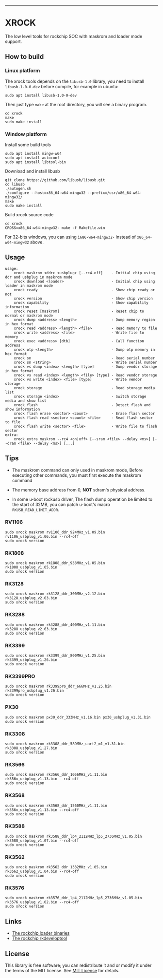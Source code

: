 
***
# XROCK
The low level tools for rockchip SOC with maskrom and loader mode support.

## How to build

### Linux platform

The xrock tools depends on the `libusb-1.0` library, you need to install `libusb-1.0-0-dev` before compile, for example in ubuntu:

```shell
sudo apt install libusb-1.0-0-dev
```

Then just type `make` at the root directory, you will see a binary program.

```shell
cd xrock
make
sudo make install
```

### Window platform

Install some build tools

```shell
sudo apt install mingw-w64
sudo apt install autoconf
sudo apt install libtool-bin
```

Download and install libusb

```shell
git clone https://github.com/libusb/libusb.git
cd libusb
./autogen.sh
./configure --host=x86_64-w64-mingw32 --prefix=/usr/x86_64-w64-mingw32/
make
sudo make install
```

Build xrock source code

```shell
cd xrock
CROSS=x86_64-w64-mingw32- make -f Makefile.win
```

For 32-bits windows, you can using `i686-w64-mingw32-` instead of `x86_64-w64-mingw32` above.


## Usage

```shell
usage:
    xrock maskrom <ddr> <usbplug> [--rc4-off]    - Initial chip using ddr and usbplug in maskrom mode
    xrock download <loader>                      - Initial chip using loader in maskrom mode
    xrock ready                                  - Show chip ready or not
    xrock version                                - Show chip version
    xrock capability                             - Show capability information
    xrock reset [maskrom]                        - Reset chip to normal or maskrom mode
    xrock dump <address> <length>                - Dump memory region in hex format
    xrock read <address> <length> <file>         - Read memory to file
    xrock write <address> <file>                 - Write file to memory
    xrock exec <address> [dtb]                   - Call function address
    xrock otp <length>                           - Dump otp memory in hex format
    xrock sn                                     - Read serial number
    xrock sn <string>                            - Write serial number
    xrock vs dump <index> <length> [type]        - Dump vendor storage in hex format
    xrock vs read <index> <length> <file> [type] - Read vendor storage
    xrock vs write <index> <file> [type]         - Write vendor storage
    xrock storage                                - Read storage media list
    xrock storage <index>                        - Switch storage media and show list
    xrock flash                                  - Detect flash and show information
    xrock flash erase <sector> <count>           - Erase flash sector
    xrock flash read <sector> <count> <file>     - Read flash sector to file
    xrock flash write <sector> <file>            - Write file to flash sector
extra:
    xrock extra maskrom --rc4 <on|off> [--sram <file> --delay <ms>] [--dram <file> --delay <ms>] [...]
```

## Tips

- The maskrom command can only used in maskrom mode, Before executing other commands, you must first execute the maskrom command

- The memory base address from 0, **NOT** sdram's physical address.

- In some u-boot rockusb driver, The flash dump operation be limited to the start of 32MB, you can patch u-boot's macro `RKUSB_READ_LIMIT_ADDR`.

### RV1106

```shell
sudo xrock maskrom rv1106_ddr_924MHz_v1.09.bin rv1106_usbplug_v1.06.bin --rc4-off
sudo xrock version
```

### RK1808

```shell
sudo xrock maskrom rk1808_ddr_933MHz_v1.05.bin rk1808_usbplug_v1.05.bin
sudo xrock version
```

### RK3128

```shell
sudo xrock maskrom rk3128_ddr_300MHz_v2.12.bin rk3128_usbplug_v2.63.bin
sudo xrock version
```

### RK3288

```shell
sudo xrock maskrom rk3288_ddr_400MHz_v1.11.bin rk3288_usbplug_v2.63.bin
sudo xrock version
```

### RK3399

```shell
sudo xrock maskrom rk3399_ddr_800MHz_v1.25.bin rk3399_usbplug_v1.26.bin
sudo xrock version
```

### RK3399PRO

```shell
sudo xrock maskrom rk3399pro_ddr_666MHz_v1.25.bin rk3399pro_usbplug_v1.26.bin
sudo xrock version
```

### PX30

```shell
sudo xrock maskrom px30_ddr_333MHz_v1.16.bin px30_usbplug_v1.31.bin
sudo xrock version
```

### RK3308

```shell
sudo xrock maskrom rk3308_ddr_589MHz_uart2_m1_v1.31.bin rk3308_usbplug_v1.27.bin
sudo xrock version
```

### RK3566

```shell
sudo xrock maskrom rk3566_ddr_1056MHz_v1.11.bin rk356x_usbplug_v1.13.bin --rc4-off
sudo xrock version
```

### RK3568

```shell
sudo xrock maskrom rk3568_ddr_1560MHz_v1.11.bin rk356x_usbplug_v1.13.bin --rc4-off
sudo xrock version
```

### RK3588

```shell
sudo xrock maskrom rk3588_ddr_lp4_2112MHz_lp5_2736MHz_v1.05.bin rk3588_usbplug_v1.07.bin --rc4-off
sudo xrock version
```

### RK3562

```shell
sudo xrock maskrom rk3562_ddr_1332MHz_v1.05.bin rk3562_usbplug_v1.04.bin --rc4-off
sudo xrock version
```

### RK3576

```shell
sudo xrock maskrom rk3576_ddr_lp4_2112MHz_lp5_2736MHz_v1.05.bin  rk3576_usbplug_v1.02.bin --rc4-off
sudo xrock version
```

## Links

* [The rockchip loader binaries](https://github.com/rockchip-linux/rkbin)
* [The rockchip rkdeveloptool](https://github.com/rockchip-linux/rkdeveloptool)

## License

This library is free software; you can redistribute it and or modify it under the terms of the MIT license. See [MIT License](LICENSE) for details.

